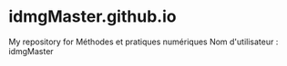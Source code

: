 # idmgMaster.github.io
My repository for Méthodes et pratiques numériques
Nom d'utilisateur : idmgMaster
